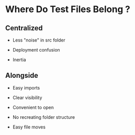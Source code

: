 # Where Do Test Files Belong ?

## Centralized

* Less "noise" in src folder

* Deployment confusion

* Inertia


## Alongside

* Easy imports

* Clear visibility

* Convenient to open

* No recreating folder structure

* Easy file moves
